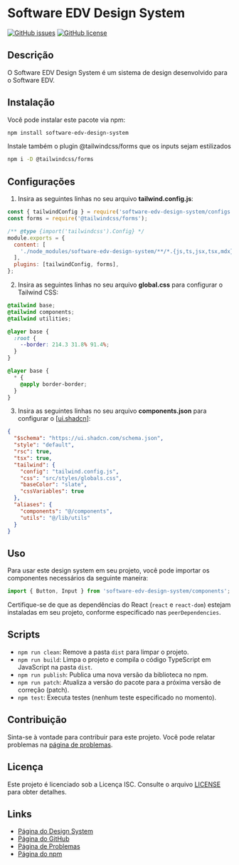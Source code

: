 # Software EDV Design System

[![GitHub issues](https://img.shields.io/github/issues/PEAL-26/software-edv)](https://github.com/PEAL-26/software-edv/issues)
[![GitHub license](https://img.shields.io/github/license/PEAL-26/software-edv)](https://github.com/PEAL-26/software-edv/blob/main/LICENSE)

## Descrição

O Software EDV Design System é um sistema de design desenvolvido para o Software EDV.

## Instalação

Você pode instalar este pacote via npm:

```bash
npm install software-edv-design-system
```

Instale também o plugin @tailwindcss/forms que os inputs sejam estilizados

```bash
npm i -D @tailwindcss/forms
```

## Configurações

1. Insira as seguintes linhas no seu arquivo **tailwind.config.js**:

```js
const { tailwindConfig } = require('software-edv-design-system/configs');
const forms = require('@tailwindcss/forms');

/** @type {import('tailwindcss').Config} */
module.exports = {
  content: [
    './node_modules/software-edv-design-system/**/*.{js,ts,jsx,tsx,mdx}',
  ],
  plugins: [tailwindConfig, forms],
};
```

2. Insira as seguintes linhas no seu arquivo **global.css** para configurar o Tailwind CSS:

```css
@tailwind base;
@tailwind components;
@tailwind utilities;

@layer base {
  :root {
    --border: 214.3 31.8% 91.4%;
  }
}

@layer base {
  * {
    @apply border-border;
  }
}
```

3. Insira as seguintes linhas no seu arquivo **components.json** para configurar o [[ui.shadcn](https://ui.shadcn.com/docs/components-json)]:

```json
{
  "$schema": "https://ui.shadcn.com/schema.json",
  "style": "default",
  "rsc": true,
  "tsx": true,
  "tailwind": {
    "config": "tailwind.config.js",
    "css": "src/styles/globals.css",
    "baseColor": "slate",
    "cssVariables": true
  },
  "aliases": {
    "components": "@/components",
    "utils": "@/lib/utils"
  }
}
```

## Uso

Para usar este design system em seu projeto, você pode importar os componentes necessários da seguinte maneira:

```javascript
import { Button, Input } from 'software-edv-design-system/components';
```

Certifique-se de que as dependências do React (`react` e `react-dom`) estejam instaladas em seu projeto, conforme especificado nas `peerDependencies`.

## Scripts

- `npm run clean`: Remove a pasta `dist` para limpar o projeto.
- `npm run build`: Limpa o projeto e compila o código TypeScript em JavaScript na pasta `dist`.
- `npm run publish`: Publica uma nova versão da biblioteca no npm.
- `npm run patch`: Atualiza a versão do pacote para a próxima versão de correção (patch).
- `npm test`: Executa testes (nenhum teste especificado no momento).

## Contribuição

Sinta-se à vontade para contribuir para este projeto. Você pode relatar problemas na [página de problemas](https://github.com/PEAL-26/software-edv/issues).

## Licença

Este projeto é licenciado sob a Licença ISC. Consulte o arquivo [LICENSE](LICENSE) para obter detalhes.

## Links

- [Página do Design System](https://peal-26.github.io/software-edv-design-system)
- [Página do GitHub](https://github.com/PEAL-26/software-edv)
- [Página de Problemas](https://github.com/PEAL-26/software-edv/issues)
- [Página do npm](https://www.npmjs.com/package/software-edv-design-system)
